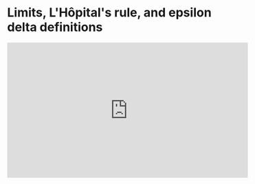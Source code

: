 # Limits, L'Hôpital's rule, and epsilon delta definitions

<iframe width="560" height="315" src="https://www.youtube.com/embed/kfF40MiS7zA" frameborder="0" allow="accelerometer; autoplay; clipboard-write; encrypted-media; gyroscope; picture-in-picture" allowfullscreen></iframe>
